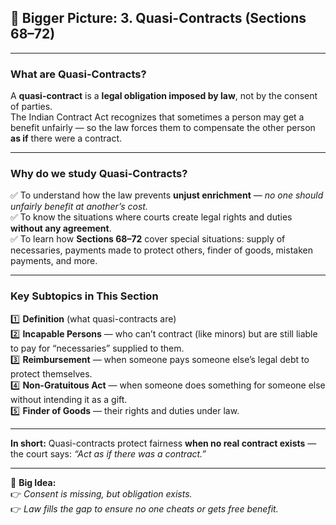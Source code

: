 

## 🎯 **Bigger Picture: 3. Quasi-Contracts (Sections 68–72)**

---

### **What are Quasi-Contracts?**

A **quasi-contract** is a **legal obligation imposed by law**, not by the consent of parties.  
The Indian Contract Act recognizes that sometimes a person may get a benefit unfairly — so the law forces them to compensate the other person **as if** there were a contract.

---

### **Why do we study Quasi-Contracts?**

✅ To understand how the law prevents **unjust enrichment** — _no one should unfairly benefit at another’s cost._  
✅ To know the situations where courts create legal rights and duties **without any agreement**.  
✅ To learn how **Sections 68–72** cover special situations: supply of necessaries, payments made to protect others, finder of goods, mistaken payments, and more.

---

### **Key Subtopics in This Section**

1️⃣ **Definition** (what quasi-contracts are)  
2️⃣ **Incapable Persons** — who can’t contract (like minors) but are still liable to pay for “necessaries” supplied to them.  
3️⃣ **Reimbursement** — when someone pays someone else’s legal debt to protect themselves.  
4️⃣ **Non-Gratuitous Act** — when someone does something for someone else without intending it as a gift.  
5️⃣ **Finder of Goods** — their rights and duties under law.

---

**In short:** Quasi-contracts protect fairness **when no real contract exists** — the court says: _“Act as if there was a contract.”_

---

🔑 **Big Idea:**  
👉 _Consent is missing, but obligation exists._  
👉 _Law fills the gap to ensure no one cheats or gets free benefit._
